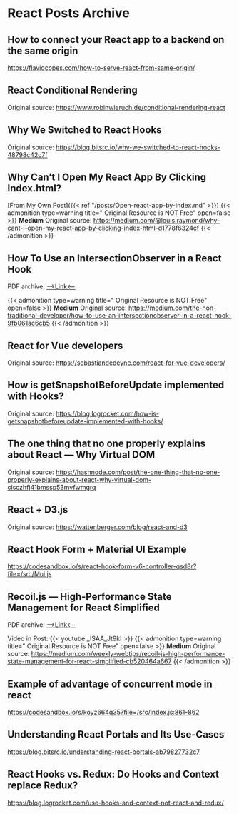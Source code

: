 # React Posts Archive


## How to connect your React app to a backend on the same origin

https://flaviocopes.com/how-to-serve-react-from-same-origin/

## React Conditional Rendering

Original source: https://www.robinwieruch.de/conditional-rendering-react

## Why We Switched to React Hooks

Original source: https://blog.bitsrc.io/why-we-switched-to-react-hooks-48798c42c7f

## Why Can’t I Open My React App By Clicking Index.html?

[From My Own Post]({{< ref "/posts/Open-react-app-by-index.md" >}})
{{< admonition type=warning title=" Original Resource is NOT Free" open=false >}}
**Medium** Original source: https://medium.com/@louis.raymond/why-cant-i-open-my-react-app-by-clicking-index-html-d1778f6324cf
{{< /admonition >}}

## How To Use an IntersectionObserver in a React Hook

PDF archive: <a href="../pdf/how-to-use-an-intersectionobserver-in-a-react-hook.pdf" target="_blank">-->Link<--</a>

{{< admonition type=warning title=" Original Resource is NOT Free" open=false >}}
**Medium** Original source: https://medium.com/the-non-traditional-developer/how-to-use-an-intersectionobserver-in-a-react-hook-9fb061ac6cb5
{{< /admonition >}}

## React for Vue developers

Original source: https://sebastiandedeyne.com/react-for-vue-developers/

## How is getSnapshotBeforeUpdate implemented with Hooks?

Original source: https://blog.logrocket.com/how-is-getsnapshotbeforeupdate-implemented-with-hooks/

## The one thing that no one properly explains about React — Why Virtual DOM

Original source: https://hashnode.com/post/the-one-thing-that-no-one-properly-explains-about-react-why-virtual-dom-cisczhfj41bmssp53mvfwmgrq

## React + D3.js

Original source: https://wattenberger.com/blog/react-and-d3

## React Hook Form + Material UI Example

https://codesandbox.io/s/react-hook-form-v6-controller-qsd8r?file=/src/Mui.js

## Recoil.js — High-Performance State Management for React Simplified

PDF archive: <a href="../pdf/recoil-js-high-performance-state-management-for-react-simplified.pdf" target="_blank">-->Link<--</a>

Video in Post: {{< youtube _ISAA_Jt9kI >}}
{{< admonition type=warning title=" Original Resource is NOT Free" open=false >}}
**Medium** Original source: https://medium.com/weekly-webtips/recoil-js-high-performance-state-management-for-react-simplified-cb520464a667
{{< /admonition >}}

## Example of advantage of concurrent mode in react

https://codesandbox.io/s/koyz664q35?file=/src/index.js:861-862

## Understanding React Portals and Its Use-Cases

https://blog.bitsrc.io/understanding-react-portals-ab79827732c7

## React Hooks vs. Redux: Do Hooks and Context replace Redux?

https://blog.logrocket.com/use-hooks-and-context-not-react-and-redux/

